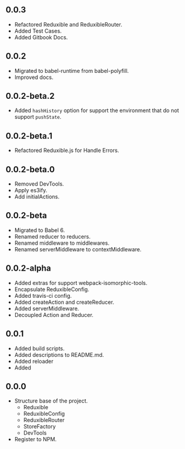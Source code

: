## 0.0.3

* Refactored Reduxible and ReduxibleRouter.
* Added Test Cases.
* Added Gitbook Docs.

## 0.0.2

* Migrated to babel-runtime from babel-polyfill.
* Improved docs.

## 0.0.2-beta.2

* Added `hashHistory` option for support the environment that do not support `pushState`.

## 0.0.2-beta.1

* Refactored Reduxible.js for Handle Errors.

## 0.0.2-beta.0

* Removed DevTools.
* Apply es3ify.
* Add initialActions.

## 0.0.2-beta

* Migrated to Babel 6.
* Renamed reducer to reducers.
* Renamed middleware to middlewares.
* Renamed serverMiddleware to contextMiddleware.

## 0.0.2-alpha

* Added extras for support webpack-isomorphic-tools.
* Encapsulate ReduxibleConfig.
* Added travis-ci config.
* Added createAction and createReducer.
* Added serverMiddleware.
* Decoupled Action and Reducer.


## 0.0.1

* Added build scripts.
* Added descriptions to README.md.
* Added reloader
* Added

## 0.0.0

* Structure base of the project.
    * Reduxible
    * ReduxibleConfig
    * ReduxibleRouter
    * StoreFactory
    * DevTools
* Register to NPM.
